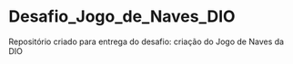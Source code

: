 # Desafio_Jogo_de_Naves_DIO
Repositório criado para entrega do desafio: criação do Jogo de Naves da DIO
